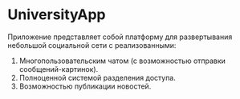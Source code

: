 # UniversityApp
Приложение представляет собой платформу для развертывания небольшой социальной сети с реализованными:
1. Многопользовательским чатом (с возможностью отправки сообщений-картинок).
2. Полноценной системой разделения доступа.
3. Возможностью публикации новостей. 

